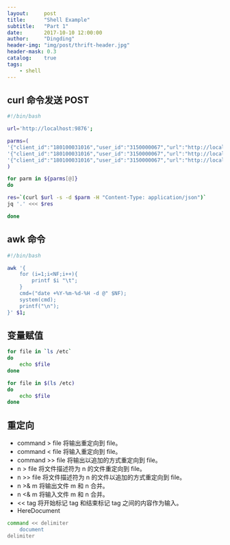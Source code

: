 ```yaml
---
layout:     post
title:      "Shell Example"
subtitle:   "Part 1"
date:       2017-10-10 12:00:00
author:     "Dingding"
header-img: "img/post/thrift-header.jpg"
header-mask: 0.3
catalog:    true
tags:
    - shell
---
```



## curl 命令发送 POST

```sh
#!/bin/bash

url='http://localhost:9876';

parms=(
'{"client_id":"180100031016","user_id":"3150000067","url":"http://localhost:8647","path":"/user/show"}'
'{"client_id":"180100031016","user_id":"3150000067","url":"http://localhost:8647","path":"/user/show"}'
'{"client_id":"180100031016","user_id":"3150000067","url":"http://localhost:8647","path":"/user/show"}'
)

for parm in ${parms[@]}
do

res=`(curl $url -s -d $parm -H "Content-Type: application/json")`
jq '.' <<< $res 

done
```

## awk 命令
```sh
#!/bin/bash

awk '{
	for (i=1;i<NF;i++){
		printf $i "\t";
	}
	cmd=("date +%Y-%m-%d-%H -d @" $NF);
	system(cmd);
	printf("\n"); 
}' $1;
```




## 变量赋值
```sh
for file in `ls /etc`
do
	echo $file
done
```

```sh
for file in $(ls /etc)
do
	echo $file
done
```


## 重定向
* command > file	将输出重定向到 file。
* command < file	将输入重定向到 file。
* command >> file	将输出以追加的方式重定向到 file。
* n > file	将文件描述符为 n 的文件重定向到 file。
* n >> file	将文件描述符为 n 的文件以追加的方式重定向到 file。
* n >& m	将输出文件 m 和 n 合并。
* n <& m	将输入文件 m 和 n 合并。
* << tag	将开始标记 tag 和结束标记 tag 之间的内容作为输入。
* HereDocument
```sh
command << delimiter
	document
delimiter
```







